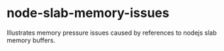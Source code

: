 node-slab-memory-issues
=======================

Illustrates memory pressure issues caused by references to nodejs slab memory buffers.
